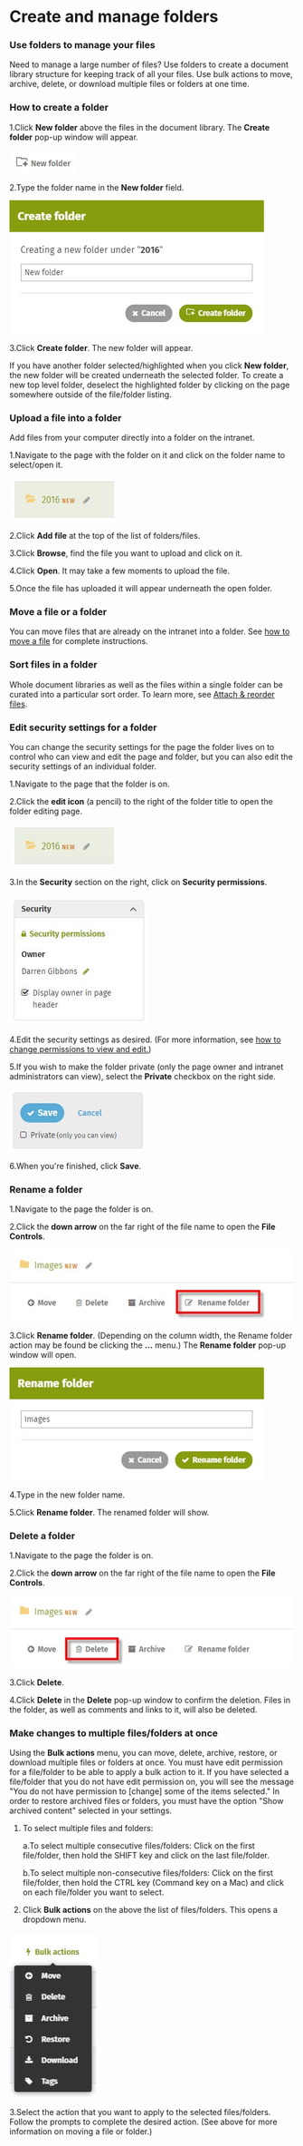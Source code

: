 # Create and manage folders



### Use folders to manage your files

Need to manage a large number of files? Use folders to create a document library structure for keeping track of all your files. Use bulk actions to move, archive, delete, or download multiple files or folders at one time.

### How to create a folder

1.Click **New folder** above the files in the document library. The **Create folder** pop-up window will appear.

![](../../.gitbook/assets/1%20%2830%29.jpg)

2.Type the folder name in the **New folder** field.  


![](../../.gitbook/assets/2%20%2881%29.jpg)



3.Click **Create folder**. The new folder will appear.

If you have another folder selected/highlighted when you click **New folder**, the new folder will be created underneath the selected folder. To create a new top level folder, deselect the highlighted folder by clicking on the page somewhere outside of the file/folder listing.

### Upload a file into a folder

Add files from your computer directly into a folder on the intranet.

1.Navigate to the page with the folder on it and click on the folder name to select/open it.

![](../../.gitbook/assets/3%20%2832%29.jpg)



2.Click **Add file** at the top of the list of folders/files.

3.Click **Browse**, find the file you want to upload and click on it.

4.Click **Open**. It may take a few moments to upload the file.

5.Once the file has uploaded it will appear underneath the open folder.

### Move a file or a folder

You can move files that are already on the intranet into a folder. See [how to move a file](attach-and-reorder-files.md) for complete instructions.

### Sort files in a folder

Whole document libraries as well as the files within a single folder can be curated into a particular sort order. To learn more, see [Attach & reorder files](attach-and-reorder-files.md).

### Edit security settings for a folder

You can change the security settings for the page the folder lives on to control who can view and edit the page and folder, but you can also edit the security settings of an individual folder.

1.Navigate to the page that the folder is on.

2.Click the **edit icon** \(a pencil\) to the right of the folder title to open the folder editing page.  


![](../../.gitbook/assets/4%20%2810%29.jpg)

3.In the **Security** section on the right, click on **Security permissions**.

![](../../.gitbook/assets/5%20%2816%29.jpg)



4.Edit the security settings as desired. \(For more information, see [how to change permissions to view and edit.](../security-settings-and-permissions/permission-to-view-and-edit.md)\)

5.If you wish to make the folder private \(only the page owner and intranet administrators can view\), select the **Private** checkbox on the right side.

![](../../.gitbook/assets/6%20%2810%29.jpg)

6.When you're finished, click **Save**.

### Rename a folder

1.Navigate to the page the folder is on.

2.Click the **down arrow** on the far right of the file name to open the **File Controls**.

![](../../.gitbook/assets/7%20%281%29.jpg)

3.Click **Rename folder**. \(Depending on the column width, the Rename folder action may be found be clicking the **...** menu.\) The **Rename folder** pop-up window will open.  


![](../../.gitbook/assets/8.jpg)

4.Type in the new folder name.

5.Click **Rename folder**. The renamed folder will show.

### Delete a folder

1.Navigate to the page the folder is on.

2.Click the **down arrow** on the far right of the file name to open the **File Controls**.

![](../../.gitbook/assets/9%20%286%29.jpg)

3.Click **Delete**.

4.Click **Delete** in the **Delete** pop-up window to confirm the deletion. Files in the folder, as well as comments and links to it, will also be deleted.



### Make changes to multiple files/folders at once

Using the **Bulk actions** menu, you can move, delete, archive, restore, or download multiple files or folders at once. You must have edit permission for a file/folder to be able to apply a bulk action to it. If you have selected a file/folder that you do not have edit permission on, you will see the message "You do not have permission to \[change\] some of the items selected." In order to restore archived files or folders, you must have the option "Show archived content" selected in your settings.

1. To select multiple files and folders:

   a.To select multiple consecutive files/folders: Click on the first file/folder, then hold the SHIFT key and click on the last file/folder.

   b.To select multiple non-consecutive files/folders: Click on the first file/folder, then hold the CTRL key \(Command key on a Mac\) and click on each file/folder you want to select.

2. Click **Bulk actions** on the above the list of files/folders. This opens a dropdown menu.

![](../../.gitbook/assets/10.jpg)

3.Select the action that you want to apply to the selected files/folders. Follow the prompts to complete the desired action. \(See above for more information on moving a file or folder.\)

  



